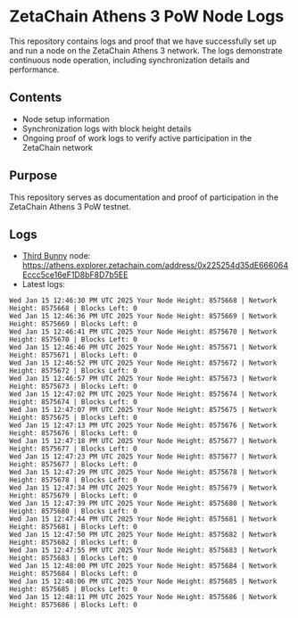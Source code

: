 # ZetaChain Athens 3 PoW Node Logs
This repository contains logs and proof that we have successfully set up and run a node on the ZetaChain Athens 3 network. The logs demonstrate continuous node operation, including synchronization details and performance.

## Contents
- Node setup information
- Synchronization logs with block height details
- Ongoing proof of work logs to verify active participation in the ZetaChain network

## Purpose
This repository serves as documentation and proof of participation in the ZetaChain Athens 3 PoW testnet.

## Logs

- [Third Bunny](https://thirdbunny.xyz/) node: https://athens.explorer.zetachain.com/address/0x225254d35dE666064Eccc5ce16eF1D8bF8D7b5EE
- Latest logs:
```
Wed Jan 15 12:46:30 PM UTC 2025 Your Node Height: 8575668 | Network Height: 8575668 | Blocks Left: 0
Wed Jan 15 12:46:36 PM UTC 2025 Your Node Height: 8575669 | Network Height: 8575669 | Blocks Left: 0
Wed Jan 15 12:46:41 PM UTC 2025 Your Node Height: 8575670 | Network Height: 8575670 | Blocks Left: 0
Wed Jan 15 12:46:46 PM UTC 2025 Your Node Height: 8575671 | Network Height: 8575671 | Blocks Left: 0
Wed Jan 15 12:46:52 PM UTC 2025 Your Node Height: 8575672 | Network Height: 8575672 | Blocks Left: 0
Wed Jan 15 12:46:57 PM UTC 2025 Your Node Height: 8575673 | Network Height: 8575673 | Blocks Left: 0
Wed Jan 15 12:47:02 PM UTC 2025 Your Node Height: 8575674 | Network Height: 8575674 | Blocks Left: 0
Wed Jan 15 12:47:07 PM UTC 2025 Your Node Height: 8575675 | Network Height: 8575675 | Blocks Left: 0
Wed Jan 15 12:47:13 PM UTC 2025 Your Node Height: 8575676 | Network Height: 8575676 | Blocks Left: 0
Wed Jan 15 12:47:18 PM UTC 2025 Your Node Height: 8575677 | Network Height: 8575677 | Blocks Left: 0
Wed Jan 15 12:47:23 PM UTC 2025 Your Node Height: 8575677 | Network Height: 8575677 | Blocks Left: 0
Wed Jan 15 12:47:29 PM UTC 2025 Your Node Height: 8575678 | Network Height: 8575678 | Blocks Left: 0
Wed Jan 15 12:47:34 PM UTC 2025 Your Node Height: 8575679 | Network Height: 8575679 | Blocks Left: 0
Wed Jan 15 12:47:39 PM UTC 2025 Your Node Height: 8575680 | Network Height: 8575680 | Blocks Left: 0
Wed Jan 15 12:47:44 PM UTC 2025 Your Node Height: 8575681 | Network Height: 8575681 | Blocks Left: 0
Wed Jan 15 12:47:50 PM UTC 2025 Your Node Height: 8575682 | Network Height: 8575682 | Blocks Left: 0
Wed Jan 15 12:47:55 PM UTC 2025 Your Node Height: 8575683 | Network Height: 8575683 | Blocks Left: 0
Wed Jan 15 12:48:00 PM UTC 2025 Your Node Height: 8575684 | Network Height: 8575684 | Blocks Left: 0
Wed Jan 15 12:48:06 PM UTC 2025 Your Node Height: 8575685 | Network Height: 8575685 | Blocks Left: 0
Wed Jan 15 12:48:11 PM UTC 2025 Your Node Height: 8575686 | Network Height: 8575686 | Blocks Left: 0
```
